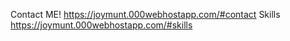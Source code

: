 Contact ME! https://joymunt.000webhostapp.com/#contact
Skills https://joymunt.000webhostapp.com/#skills
